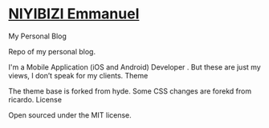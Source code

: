# [NIYIBIZI Emmanuel](https://emminey.github.io)

My Personal Blog

Repo of my personal blog.

I'm a Mobile Application (iOS and Android) Developer . But these are just my views, I don’t speak for my clients.
Theme

The theme base is forked from hyde. Some CSS changes are forekd from ricardo.
License

Open sourced under the MIT license.
